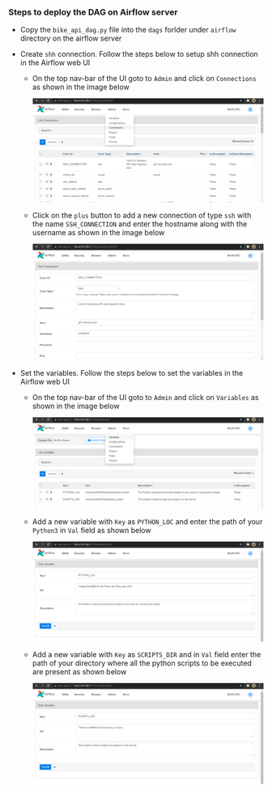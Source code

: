 ### Steps to deploy the DAG on Airflow server
* Copy the `bike_api_dag.py` file into the `dags` forlder under `airflow` directory on the airflow server
* Create `shh` connection. Follow the steps below to setup shh connection in the Airflow web UI
  
  * On the top nav-bar of the UI goto to `Admin` and click on `Connections` as shown in the image below
  
    ![ssh connection 1](https://github.com/enigma0503/bikewise/blob/main/img/ssh1.png)
    
  * Click on the `plus` button to add a new connection of type `ssh` with the name `SSH_CONNECTION` and enter the 
    hostname along with the username as shown in the image below
    
     ![ssh connection 2](https://github.com/enigma0503/bikewise/blob/main/img/ssh2.png)
     
* Set the variables. Follow the steps below to set the variables in the Airflow web UI
  
  * On the top nav-bar of the UI goto to `Admin` and click on `Variables` as shown in the image below
    
    ![var 1](https://github.com/enigma0503/bikewise/blob/main/img/var1.png)
  
  * Add a new variable with `Key` as `PYTHON_LOC` and enter the path of your `Python3` in `Val` field as shown below
    
    ![var 1](https://github.com/enigma0503/bikewise/blob/main/img/var2.png)
    
  * Add a new variable with `Key` as `SCRIPTS_DIR` and in `Val` field enter the path of your directory where all the python scripts to be executed are present as shown below
    
    ![var 1](https://github.com/enigma0503/bikewise/blob/main/img/var3.png)
    
    
